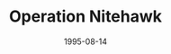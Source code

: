 ---
mission_id: nitehawk
slug: "operation-nitehawk"
editorsChoice:
title: "Operation Nitehawk"
authors: 
    - "Commander Krud"
date: 1995-08-14
filename: "/missions/nitehawk.zip"
description: "An X-wing from Nitehawks Squadron was shot down investigating and Imperial Weapons Production Facility on Dalron 5. Kyle's mission is to locate the X-wing and destroy the facility."
cover: "dangroom.png"
levelReplaced:	SECBASE
difficulty: yes
bm:	yws
fme: yes
wax: no
three_do: yes
voc: yes
gmd: no
vue: no
lfd: no
base: "New level from scratch" 
editors: "DFUSE 1.00, FMECAD"

---